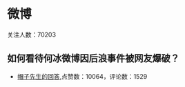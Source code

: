 #  微博 
关注人数：70203
## 如何看待何冰微博因后浪事件被网友爆破？
- [帽子先生的回答](https://www.zhihu.com/question/392881184/answer/1205654945),点赞数：10064，评论数：1529
